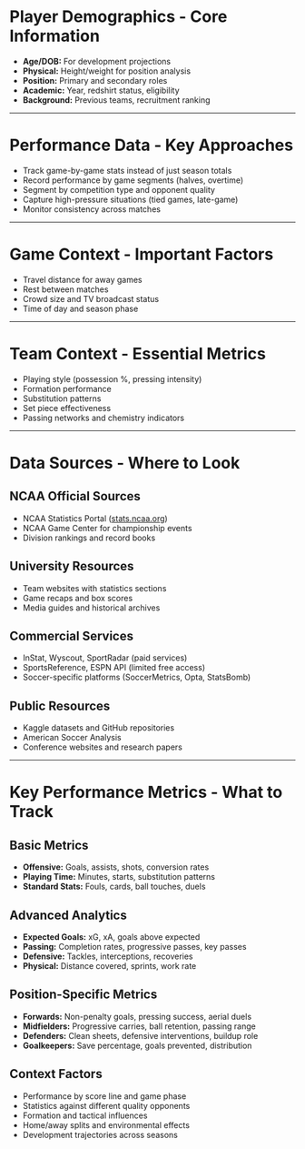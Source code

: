# Player Demographics - Core Information

- **Age/DOB:** For development projections
- **Physical:** Height/weight for position analysis
- **Position:** Primary and secondary roles
- **Academic:** Year, redshirt status, eligibility
- **Background:** Previous teams, recruitment ranking

--- 

# Performance Data - Key Approaches

- Track game-by-game stats instead of just season totals
- Record performance by game segments (halves, overtime)
- Segment by competition type and opponent quality
- Capture high-pressure situations (tied games, late-game)
- Monitor consistency across matches

---

# Game Context - Important Factors

- Travel distance for away games
- Rest between matches
- Crowd size and TV broadcast status
- Time of day and season phase

---

# Team Context - Essential Metrics

- Playing style (possession %, pressing intensity)
- Formation performance
- Substitution patterns
- Set piece effectiveness
- Passing networks and chemistry indicators

---

# Data Sources - Where to Look

## NCAA Official Sources

- NCAA Statistics Portal ([stats.ncaa.org](https://stats.ncaa.org))
- NCAA Game Center for championship events
- Division rankings and record books

## University Resources

- Team websites with statistics sections
- Game recaps and box scores
- Media guides and historical archives

## Commercial Services

- InStat, Wyscout, SportRadar (paid services)
- SportsReference, ESPN API (limited free access)
- Soccer-specific platforms (SoccerMetrics, Opta, StatsBomb)

## Public Resources

- Kaggle datasets and GitHub repositories
- American Soccer Analysis
- Conference websites and research papers

--------

# Key Performance Metrics - What to Track

## Basic Metrics

- **Offensive:** Goals, assists, shots, conversion rates
- **Playing Time:** Minutes, starts, substitution patterns
- **Standard Stats:** Fouls, cards, ball touches, duels

## Advanced Analytics

- **Expected Goals:** xG, xA, goals above expected
- **Passing:** Completion rates, progressive passes, key passes
- **Defensive:** Tackles, interceptions, recoveries
- **Physical:** Distance covered, sprints, work rate

## Position-Specific Metrics

- **Forwards:** Non-penalty goals, pressing success, aerial duels
- **Midfielders:** Progressive carries, ball retention, passing range
- **Defenders:** Clean sheets, defensive interventions, buildup role
- **Goalkeepers:** Save percentage, goals prevented, distribution

## Context Factors

- Performance by score line and game phase
- Statistics against different quality opponents
- Formation and tactical influences
- Home/away splits and environmental effects
- Development trajectories across seasons